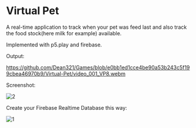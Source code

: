# Virtual Pet

A real-time application to track when your pet was feed last and also track the food stock(here milk for example) available. 

Implemented with p5.play and firebase.


Output:

https://github.com/Dean321/Games/blob/e0bb1ed1cce4be90a53b243c5f199cbea46970b9/Virtual-Pet/video_001_VP8.webm

Screenshot:

![2](https://user-images.githubusercontent.com/17800800/154852717-4d062d20-3839-489c-be93-9d278a9eb167.png)


Create your Firebase Realtime Database this way:

![1](https://user-images.githubusercontent.com/17800800/154852734-64ac3690-76df-4247-adc9-481912bff74b.png)
